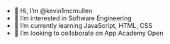 - 👋 Hi, I’m @kevin1mcmullen
- 👀 I’m interested in Software Engineering
- 🌱 I’m currently learning JavaScript, HTML, CSS
- 💞️ I’m looking to collaborate on App Academy Open

<!---
kevin1mcmullen/kevin1mcmullen is a ✨ special ✨ repository because its `README.md` (this file) appears on your GitHub profile.
You can click the Preview link to take a look at your changes.
--->
